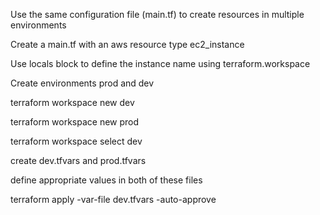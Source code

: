 Use the same configuration file (main.tf) to create resources in multiple environments

Create a main.tf with an aws resource type ec2_instance

Use locals block to define the instance name using terraform.workspace

Create environments prod and dev

terraform workspace new dev 

terraform workspace new prod

terraform workspace select dev

create dev.tfvars and prod.tfvars

define appropriate values in both of these files 

terraform apply -var-file dev.tfvars -auto-approve


